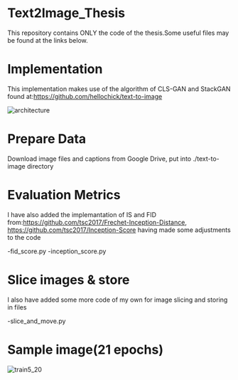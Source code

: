 # Text2Image_Thesis


This repository contains ONLY the code of the thesis.Some useful files may be found at the links below.

# Implementation
This implementation makes  use of  the algorithm of CLS-GAN and StackGAN found at:https://github.com/hellochick/text-to-image		


![architecture](https://user-images.githubusercontent.com/75016825/124499785-47564a80-ddc7-11eb-9e7b-c87c9ee95c5e.jpeg)


# Prepare Data
Download image files and captions from Google Drive, put into ./text-to-image directory


# Evaluation Metrics
I have also added the implemantation of IS and FID from:https://github.com/tsc2017/Frechet-Inception-Distance,
https://github.com/tsc2017/Inception-Score having made some adjustments to the code

-fid_score.py
-inception_score.py

# Slice images & store
I also have added some more code of my own for image slicing and storing in files

-slice_and_move.py

# Sample image(21  epochs)

![train5_20](https://user-images.githubusercontent.com/75016825/124499724-2aba1280-ddc7-11eb-9921-1e64116a71fc.png)
